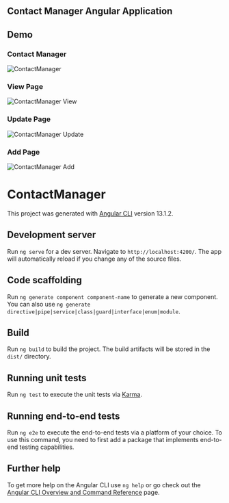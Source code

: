 ## Contact Manager Angular Application

## Demo

### Contact Manager

![ContactManager](https://user-images.githubusercontent.com/93995641/173183746-dcebf930-fd6d-4519-85bd-7fb8ab7476ac.png)

### View Page

![ContactManager View](https://user-images.githubusercontent.com/93995641/173183748-8b042ffd-aeb0-4eb4-a213-22ae990a6d56.png)

### Update Page

![ContactManager Update](https://user-images.githubusercontent.com/93995641/173183750-26e0f86f-745c-441e-844f-3aaa85a4be56.png)

### Add Page

![ContactManager Add](https://user-images.githubusercontent.com/93995641/173183753-c1ed836b-91d7-4323-a9db-4f2530d9e37e.png)

# ContactManager

This project was generated with [Angular CLI](https://github.com/angular/angular-cli) version 13.1.2.

## Development server

Run `ng serve` for a dev server. Navigate to `http://localhost:4200/`. The app will automatically reload if you change any of the source files.

## Code scaffolding

Run `ng generate component component-name` to generate a new component. You can also use `ng generate directive|pipe|service|class|guard|interface|enum|module`.

## Build

Run `ng build` to build the project. The build artifacts will be stored in the `dist/` directory.

## Running unit tests

Run `ng test` to execute the unit tests via [Karma](https://karma-runner.github.io).

## Running end-to-end tests

Run `ng e2e` to execute the end-to-end tests via a platform of your choice. To use this command, you need to first add a package that implements end-to-end testing capabilities.

## Further help

To get more help on the Angular CLI use `ng help` or go check out the [Angular CLI Overview and Command Reference](https://angular.io/cli) page.
